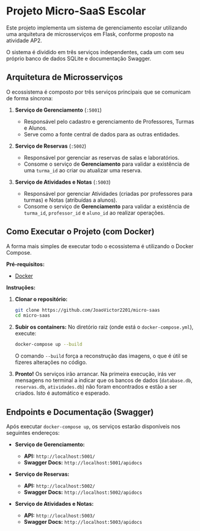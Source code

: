 # Projeto Micro-SaaS Escolar

Este projeto implementa um sistema de gerenciamento escolar utilizando uma arquitetura de microsserviços em Flask, conforme proposto na atividade AP2.

O sistema é dividido em três serviços independentes, cada um com seu próprio banco de dados SQLite e documentação Swagger.

## Arquitetura de Microsserviços

O ecossistema é composto por três serviços principais que se comunicam de forma síncrona:

1.  **Serviço de Gerenciamento** (`:5001`)
    * Responsável pelo cadastro e gerenciamento de Professores, Turmas e Alunos.
    * Serve como a fonte central de dados para as outras entidades.

2.  **Serviço de Reservas** (`:5002`)
    * Responsável por gerenciar as reservas de salas e laboratórios.
    * Consome o serviço de **Gerenciamento** para validar a existência de uma `turma_id` ao criar ou atualizar uma reserva.

3.  **Serviço de Atividades e Notas** (`:5003`)
    * Responsável por gerenciar Atividades (criadas por professores para turmas) e Notas (atribuídas a alunos).
    * Consome o serviço de **Gerenciamento** para validar a existência de `turma_id`, `professor_id` e `aluno_id` ao realizar operações.

## Como Executar o Projeto (com Docker)

A forma mais simples de executar todo o ecossistema é utilizando o Docker Compose.

**Pré-requisitos:**
* [Docker](https://docs.docker.com/get-docker/)

**Instruções:**

1.  **Clonar o repositório:**
    ```bash
    git clone https://github.com/JoaoVictor2201/micro-saas
    cd micro-saas
    ```

2.  **Subir os containers:**
    No diretório raiz (onde está o `docker-compose.yml`), execute:
    ```bash
    docker-compose up --build
    ```
    O comando `--build` força a reconstrução das imagens, o que é útil se fizeres alterações no código.

3.  **Pronto!**
    Os serviços irão arrancar. Na primeira execução, irás ver mensagens no terminal a indicar que os bancos de dados (`database.db`, `reservas.db`, `atividades.db`) não foram encontrados e estão a ser criados. Isto é automático e esperado.

## Endpoints e Documentação (Swagger)

Após executar `docker-compose up`, os serviços estarão disponíveis nos seguintes endereços:

* **Serviço de Gerenciamento:**
    * **API:** `http://localhost:5001/`
    * **Swagger Docs:** `http://localhost:5001/apidocs`

* **Serviço de Reservas:**
    * **API:** `http://localhost:5002/`
    * **Swagger Docs:** `http://localhost:5002/apidocs`

* **Serviço de Atividades e Notas:**
    * **API:** `http://localhost:5003/`
    * **Swagger Docs:** `http://localhost:5003/apidocs`
